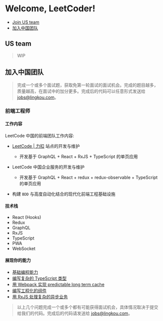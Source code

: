# Welcome, LeetCoder!

- [Join US team](#us-team)
- [加入中国团队](#%E5%8A%A0%E5%85%A5%E4%B8%AD%E5%9B%BD%E5%9B%A2%E9%98%9F)

## US team

> WIP

## 加入中国团队

> 完成一个或多个面试题，获取免第一轮面试的面试机会。完成的题目越多，质量越高，在面试中的加分更多。完成后的代码可以任意形式发送给 jobs@lingkou.com。

### 前端工程师

#### 工作内容

LeetCode 中国的前端团队工作内容:

- [LeetCode | 力扣](https://leetcode-cn.com) 站点的开发与维护
  
  - 开发基于 GraphQL + React + RxJS + TypeScript 的单页应用

- LeetCode 中国企业服务的开发与维护
  - 开发基于 GraphQL + React + redux + redux-observable + TypeScript 的单页应用

- 构建 `BDD` 与高度自动化结合的现代化前端工程基础设施

#### 技术栈

- React (Hooks)
- Redux
- GraphQL
- RxJS
- TypeScript
- PWA
- WebSocket

#### 展现你的能力

- [基础编程能力](./foundations_zh.md)
- [编写复杂的 TypeScript 类型](./typescript_zh.md)
- [用 Webpack 实现 predictable long term cache](./webpack_zh.md)
- [编写工程化的组件](./engineering_zh.md)
- [用 RxJS 处理复杂的异步业务](./rxjs_zh.md)

> 以上几个问题完成一个或多个都有可能获得面试机会，具体情况取决于提交给我们的代码。完成后的代码请发送给 jobs@lingkou.com。
